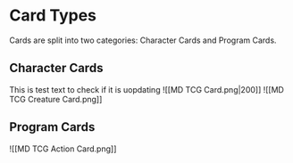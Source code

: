 # Card Types
Cards are split into two categories: Character Cards and Program Cards.
## Character Cards
This is test text to check if it is uopdating
![[MD TCG Card.png|200]]
![[MD TCG Creature Card.png]]
## Program Cards
![[MD TCG Action Card.png]]